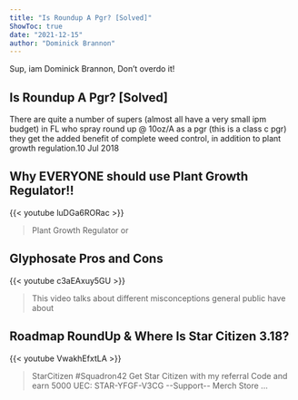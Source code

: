 ```yaml
---
title: "Is Roundup A Pgr? [Solved]"
ShowToc: true 
date: "2021-12-15"
author: "Dominick Brannon" 
---
```


Sup, iam Dominick Brannon, Don’t overdo it!
## Is Roundup A Pgr? [Solved]
There are quite a number of supers (almost all have a very small ipm budget) in FL who spray round up @ 10oz/A as a pgr (this is a class c pgr) they get the added benefit of complete weed control, in addition to plant growth regulation.10 Jul 2018

## Why EVERYONE should use Plant Growth Regulator!!
{{< youtube luDGa6RORac >}}
>Plant Growth Regulator or 

## Glyphosate Pros and Cons
{{< youtube c3aEAxuy5GU >}}
>This video talks about different misconceptions general public have about 

## Roadmap RoundUp & Where Is Star Citizen 3.18?
{{< youtube VwakhEfxtLA >}}
>StarCitizen #Squadron42 Get Star Citizen with my referral Code and earn 5000 UEC: STAR-YFGF-V3CG --Support-- Merch Store ...

